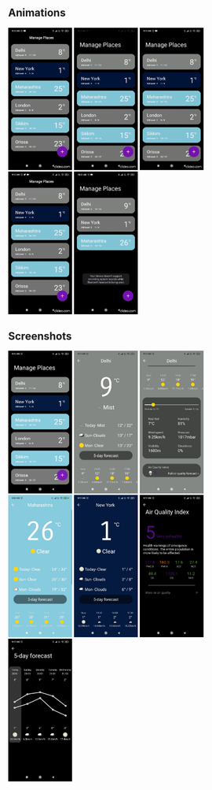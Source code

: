 ## Animations
<p float="left">  
  <img src="https://raw.githubusercontent.com/adityajha1903/Mausam/master/extras/1gif.gif" width="130" alt="Mausam">
  <img src="https://raw.githubusercontent.com/adityajha1903/Mausam/master/extras/2gif.gif" width="130" alt="Mausam">
  <img src="https://raw.githubusercontent.com/adityajha1903/Mausam/master/extras/3gif.gif" width="130" alt="Mausamr">
  <img src="https://raw.githubusercontent.com/adityajha1903/Mausam/master/extras/4gif.gif" width="130" alt="Mausam">
  <img src="https://raw.githubusercontent.com/adityajha1903/Mausam/master/extras/5gif.gif" width="130" alt="Mausam">
</p>


## Screenshots
<p float="left">  
  <img src="https://github.com/adityajha1903/Mausam/blob/master/extras/1img.jpg?raw=true" width="130" alt="Mausam">
  <img src="https://github.com/adityajha1903/Mausam/blob/master/extras/2img.jpg?raw=true" width="130" alt="Mausam">
  <img src="https://github.com/adityajha1903/Mausam/blob/master/extras/3img.jpg?raw=true" width="130" alt="Mausam">
  <img src="https://github.com/adityajha1903/Mausam/blob/master/extras/4img.jpg?raw=true" width="130" alt="Mausam">
  <img src="https://github.com/adityajha1903/Mausam/blob/master/extras/5img.jpg?raw=true" width="130" alt="Mausam">
  <img src="https://github.com/adityajha1903/Mausam/blob/master/extras/6img.jpg?raw=true" width="130" alt="Mausam">
  <img src="https://github.com/adityajha1903/Mausam/blob/master/extras/7img.jpg?raw=true" width="130" alt="Mausam">
</p>
